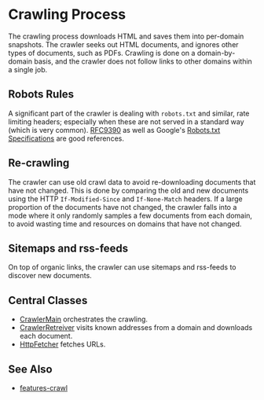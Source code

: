 # Crawling Process

The crawling process downloads HTML and saves them into per-domain snapshots.  The crawler seeks out HTML documents,
and ignores other types of documents, such as PDFs.  Crawling is done on a domain-by-domain basis, and the crawler
does not follow links to other domains within a single job.

## Robots Rules

A significant part of the crawler is dealing with `robots.txt` and similar, rate limiting headers; especially when these
are not served in a standard way (which is very common).  [RFC9390](https://www.rfc-editor.org/rfc/rfc9309.html) as well 
as Google's [Robots.txt Specifications](https://developers.google.com/search/docs/advanced/robots/robots_txt) are good references.

## Re-crawling

The crawler can use old crawl data to avoid re-downloading documents that have not changed.  This is done by
comparing the old and new documents using the HTTP `If-Modified-Since` and `If-None-Match` headers.  If a large
proportion of the documents have not changed, the crawler falls into a mode where it only randomly samples a few
documents from each domain, to avoid wasting time and resources on domains that have not changed.

## Sitemaps and rss-feeds

On top of organic links, the crawler can use sitemaps and rss-feeds to discover new documents.


## Central Classes

* [CrawlerMain](src/main/java/nu/marginalia/crawl/CrawlerMain.java) orchestrates the crawling.
* [CrawlerRetreiver](src/main/java/nu/marginalia/crawl/retreival/CrawlerRetreiver.java)
  visits known addresses from a domain and downloads each document.
* [HttpFetcher](src/main/java/nu/marginalia/crawl/retreival/fetcher/HttpFetcherImpl.java)
  fetches URLs.

## See Also

* [features-crawl](../../features-crawl/)